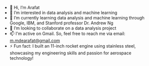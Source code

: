 - 👋 Hi, I’m Arafat
- 👀 I’m interested in data analysis and machine learning
- 🌱 I’m currently learning data analysis and machine learning through Google, IBM, and Stanford professor Dr. Andrew Ng
- 💞️ I’m looking to collaborate on a data analysis project
- 📫 I'm active on Gmail. So, feel free to reach me via email: m.mdearafat@gmail.com
- ⚡ Fun fact: I built an 11-inch rocket engine using stainless steel, showcasing my engineering skills and passion for aerospace technology!
